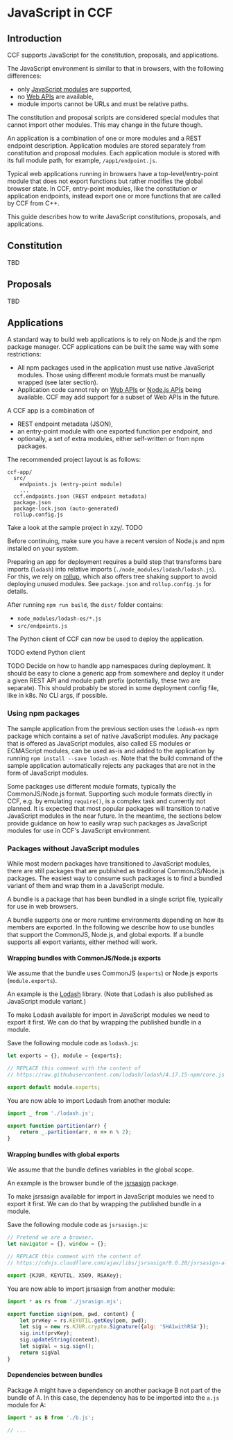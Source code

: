 # JavaScript in CCF

## Introduction

CCF supports JavaScript for the constitution, proposals, and applications.

The JavaScript environment is similar to that in browsers, with the following differences:
- only [JavaScript modules](https://developer.mozilla.org/en-US/docs/Web/JavaScript/Guide/Modules) are supported,
- no [Web APIs](https://developer.mozilla.org/en-US/docs/Web/API) are available,
- module imports cannot be URLs and must be relative paths.

The constitution and proposal scripts are considered special modules that cannot import other modules.
This may change in the future though.

An application is a combination of one or more modules and a REST endpoint description.
Application modules are stored separately from constitution and proposal modules.
Each application module is stored with its full module path, for example, `/app1/endpoint.js`.

Typical web applications running in browsers have a top-level/entry-point module that does not
export functions but rather modifies the global browser state.
In CCF, entry-point modules, like the constitution or application endpoints, instead export
one or more functions that are called by CCF from C++.

This guide describes how to write JavaScript constitutions, proposals, and applications.

## Constitution

TBD

## Proposals

TBD

## Applications

A standard way to build web applications is to rely on Node.js and the npm package manager.
CCF applications can be built the same way with some restrictions:

- All npm packages used in the application must use native JavaScript modules.
  Those using different module formats must be manually wrapped (see later section).
- Application code cannot rely on [Web APIs](https://developer.mozilla.org/en-US/docs/Web/API) or
  [Node.js APIs](https://nodejs.org/api/) being available.
  CCF may add support for a subset of Web APIs in the future.

A CCF app is a combination of
- REST endpoint metadata (JSON),
- an entry-point module with one exported function per endpoint, and
- optionally, a set of extra modules, either self-written or from npm packages.

The recommended project layout is as follows:
```
ccf-app/
  src/
    endpoints.js (entry-point module)
    ...
  ccf.endpoints.json (REST endpoint metadata)
  package.json
  package-lock.json (auto-generated)
  rollup.config.js
```

Take a look at the sample project in xzy/. TODO

Before continuing, make sure you have a recent version of Node.js and npm installed on your system.

Preparing an app for deployment requires a build step that transforms bare imports (`lodash`)
into relative imports (`./node_modules/lodash/lodash.js`).
For this, we rely on [rollup](https://rollupjs.org), which also offers tree shaking support
to avoid deploying unused modules. See `package.json` and `rollup.config.js` for details.

After running `npm run build`, the `dist/` folder contains:
- `node_modules/lodash-es/*.js`
- `src/endpoints.js`

The Python client of CCF can now be used to deploy the application.

TODO extend Python client

TODO Decide on how to handle app namespaces during deployment.
     It should be easy to clone a generic app from somewhere and deploy it under a given
     REST API and module path prefix (potentially, these two are separate).
     This should probably be stored in some deployment config file, like in k8s.
     No CLI args, if possible.

### Using npm packages

The sample application from the previous section uses the `lodash-es` npm package
which contains a set of native JavaScript modules.
Any package that is offered as JavaScript modules, also called ES modules or ECMAScript modules,
can be used as-is and added to the application by running `npm install --save lodash-es`.
Note that the build command of the sample application automatically rejects any packages
that are not in the form of JavaScript modules.

Some packages use different module formats, typically the CommonJS/Node.js format.
Supporting such module formats directly in CCF, e.g. by emulating `require()`,
is a complex task and currently not planned.
It is expected that most popular packages will transition to native JavaScript modules in the near future.
In the meantime, the sections below provide guidance on how to easily wrap such packages
as JavaScript modules for use in CCF's JavaScript environment.

### Packages without JavaScript modules

While most modern packages have transitioned to JavaScript modules, there are still packages that
are published as traditional CommonJS/Node.js packages.
The easiest way to consume such packages is to find a bundled variant of them
and wrap them in a JavaScript module.

A bundle is a package that has been bundled in a single script file, typically for use in web browsers.

A bundle supports one or more runtime environments depending on how its members are exported.
In the following we describe how to use bundles that support the CommonJS, Node.js, and global exports.
If a bundle supports all export variants, either method will work.

#### Wrapping bundles with CommonJS/Node.js exports

We assume that the bundle uses CommonJS (`exports`) or Node.js exports (`module.exports`).

An example is the [Lodash](https://lodash.com/) library.
(Note that Lodash is also published as JavaScript module variant.)

To make Lodash available for import in JavaScript modules we need to export it first.
We can do that by wrapping the published bundle in a module.

Save the following module code as `lodash.js`:
```js
let exports = {}, module = {exports};

// REPLACE this comment with the content of
// https://raw.githubusercontent.com/lodash/lodash/4.17.15-npm/core.js

export default module.exports;
```

You are now able to import Lodash from another module:
```js
import _ from './lodash.js';

export function partition(arr) {
    return _.partition(arr, n => n % 2);
}
```

#### Wrapping bundles with global exports

We assume that the bundle defines variables in the global scope.

An example is the browser bundle of the [jsrsasign](https://github.com/kjur/jsrsasign) package.

To make jsrsasign available for import in JavaScript modules we need to export it first.
We can do that by wrapping the published bundle in a module.

Save the following module code as `jsrsasign.js`:
```js
// Pretend we are a browser.
let navigator = {}, window = {};

// REPLACE this comment with the content of
// https://cdnjs.cloudflare.com/ajax/libs/jsrsasign/8.0.20/jsrsasign-all-min.min.js

export {KJUR, KEYUTIL, X509, RSAKey};
```

You are now able to import jsrsasign from another module:
```js
import * as rs from './jsrasign.mjs';

export function sign(pem, pwd, content) {
    let prvKey = rs.KEYUTIL.getKey(pem, pwd);
    let sig = new rs.KJUR.crypto.Signature({alg: 'SHA1withRSA'});
    sig.init(prvKey);
    sig.updateString(content);
    let sigVal = sig.sign();
    return sigVal
}
```

#### Dependencies between bundles

Package A might have a dependency on another package B not part of the bundle of A.
In this case, the dependency has to be imported into the `a.js` module for A:

```js
import * as B from './b.js';

// ...
```
